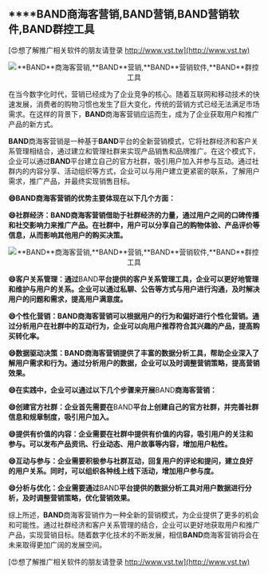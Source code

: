 ## ****BAND**商海客营销,**BAND**营销,**BAND**营销软件,**BAND**群控工具**

[😍想了解推广相关软件的朋友请登录 http://www.vst.tw](http://www.vst.tw)

 <center><img src="https://vst.tw/MP4/tuiguang/png/8.png" alt="**BAND**商海客营销,**BAND**营销,**BAND**营销软件,**BAND**群控工具"></center>

在当今数字化时代，营销已经成为了企业竞争的核心。随着互联网和移动技术的快速发展，消费者的购物习惯也发生了巨大变化，传统的营销方式已经无法满足市场需求。在这样的背景下，**BAND**商海客营销应运而生，成为了企业获取用户和推广产品的新方式。

**BAND**商海客营销是一种基于**BAND**平台的全新营销模式，它将社群经济和客户关系管理相结合，通过建立和管理社群来实现产品销售和品牌推广。在这个模式下，企业可以通过**BAND**平台建立自己的官方社群，吸引用户加入并参与互动。通过社群内的内容分享、活动组织等方式，企业可以与用户建立更紧密的联系，了解用户需求，推广产品，并最终实现销售目标。

**😄**BAND**商海客营销的优势主要体现在以下几个方面：**

**😄社群经济：**BAND**商海客营销借助于社群经济的力量，通过用户之间的口碑传播和社交影响力来推广产品。在社群中，用户可以分享自己的购物体验、产品评价等信息，从而影响其他用户的购买决策。**

 <center><img src="https://vst.tw/MP4/tuiguang/png/6.png" alt="**BAND**商海客营销,**BAND**营销,**BAND**营销软件,**BAND**群控工具"></center>

**😄客户关系管理：通过**BAND**平台提供的客户关系管理工具，企业可以更好地管理和维护与用户的关系。企业可以通过私聊、公告等方式与用户进行沟通，及时解决用户的问题和需求，提高用户满意度。**

**😄个性化营销：**BAND**商海客营销可以根据用户的行为和偏好进行个性化营销。通过分析用户在社群中的互动行为，企业可以向用户推荐符合其兴趣的产品，提高购买转化率。**

**😄数据驱动决策：**BAND**商海客营销提供了丰富的数据分析工具，帮助企业深入了解用户需求和行为。通过分析用户的数据，企业可以及时调整营销策略，提高营销效果。**

**😄在实践中，企业可以通过以下几个步骤来开展**BAND**商海客营销：**

**😄创建官方社群：企业首先需要在**BAND**平台上创建自己的官方社群，并完善社群信息和规章制度，吸引用户加入。**

**😄提供有价值的内容：企业需要在社群中提供有价值的内容，吸引用户的关注和参与。可以发布产品资讯、行业动态、用户故事等内容，增加用户粘性。**

**😄互动与参与：企业需要积极参与社群互动，回复用户的评论和提问，建立良好的用户关系。同时，可以组织各种线上线下活动，增加用户参与度。**

**😄分析与优化：企业需要通过**BAND**平台提供的数据分析工具对用户数据进行分析，及时调整营销策略，优化营销效果。**

综上所述，**BAND**商海客营销作为一种全新的营销模式，为企业提供了更多的机会和可能性。通过社群经济和客户关系管理的结合，企业可以更好地获取用户和推广产品，实现营销目标。随着数字化技术的不断发展，相信**BAND**商海客营销将会在未来取得更加广阔的发展空间。

[😍想了解推广相关软件的朋友请登录 http://www.vst.tw](http://www.vst.tw)




